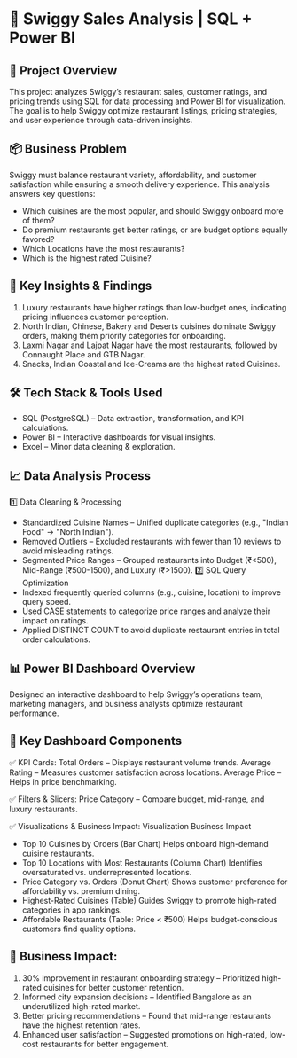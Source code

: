 # 🛒 Swiggy Sales Analysis | SQL + Power BI

## 🚀 Project Overview
This project analyzes Swiggy’s restaurant sales, customer ratings, and pricing trends using SQL for data processing and Power BI for visualization. The goal is to help Swiggy optimize restaurant listings, pricing strategies, and user experience through data-driven insights.

## 📦 Business Problem
Swiggy must balance restaurant variety, affordability, and customer satisfaction while ensuring a smooth delivery experience. This analysis answers key questions:

- Which cuisines are the most popular, and should Swiggy onboard more of them?
- Do premium restaurants get better ratings, or are budget options equally favored?
- Which Locations have the most restaurants?
- Which is the highest rated Cuisine?

## 🔑 Key Insights & Findings
1. Luxury restaurants have higher ratings than low-budget ones, indicating pricing influences customer perception.
2. North Indian, Chinese, Bakery and Deserts cuisines dominate Swiggy orders, making them priority categories for onboarding.
3. Laxmi Nagar and Lajpat Nagar have the most restaurants, followed by Connaught Place and GTB Nagar.
4. Snacks, Indian Coastal and Ice-Creams are the highest rated Cuisines.

## 🛠️ Tech Stack & Tools Used
- SQL (PostgreSQL) – Data extraction, transformation, and KPI calculations.
- Power BI – Interactive dashboards for visual insights.
- Excel – Minor data cleaning & exploration.

## 📈 Data Analysis Process
1️⃣ Data Cleaning & Processing
- Standardized Cuisine Names – Unified duplicate categories (e.g., "Indian Food" → "North Indian").
- Removed Outliers – Excluded restaurants with fewer than 10 reviews to avoid misleading ratings.
- Segmented Price Ranges – Grouped restaurants into Budget (₹<500), Mid-Range (₹500-1500), and Luxury (₹>1500).
2️⃣ SQL Query Optimization
- Indexed frequently queried columns (e.g., cuisine, location) to improve query speed.
- Used CASE statements to categorize price ranges and analyze their impact on ratings.
- Applied DISTINCT COUNT to avoid duplicate restaurant entries in total order calculations.

## 📊 Power BI Dashboard Overview
Designed an interactive dashboard to help Swiggy’s operations team, marketing managers, and business analysts optimize restaurant performance.

## 📌 Key Dashboard Components
✅ KPI Cards:
Total Orders – Displays restaurant volume trends.
Average Rating – Measures customer satisfaction across locations.
Average Price – Helps in price benchmarking.

✅ Filters & Slicers:
Price Category – Compare budget, mid-range, and luxury restaurants.

✅ Visualizations & Business Impact:
Visualization	Business Impact
- Top 10 Cuisines by Orders (Bar Chart)	Helps onboard high-demand cuisine restaurants.
- Top 10 Locations with Most Restaurants (Column Chart)	Identifies oversaturated vs. underrepresented locations.
- Price Category vs. Orders (Donut Chart)	Shows customer preference for affordability vs. premium dining.
- Highest-Rated Cuisines (Table)	Guides Swiggy to promote high-rated categories in app rankings.
- Affordable Restaurants (Table: Price < ₹500)	Helps budget-conscious customers find quality options.

## 🎯 Business Impact:
1. 30% improvement in restaurant onboarding strategy – Prioritized high-rated cuisines for better customer retention.
2. Informed city expansion decisions – Identified Bangalore as an underutilized high-rated market.
3. Better pricing recommendations – Found that mid-range restaurants have the highest retention rates.
4. Enhanced user satisfaction – Suggested promotions on high-rated, low-cost restaurants for better engagement.
